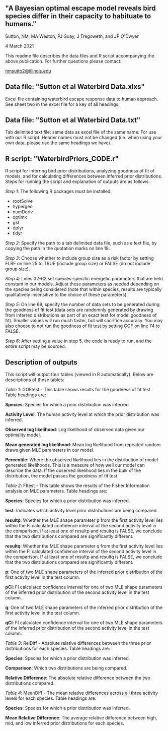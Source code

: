 ## "A Bayesian optimal escape model reveals bird species differ in their capacity to habituate to humans."

Sutton, NM, MA Weston, PJ Guay, J Tregoweth, and JP O'Dwyer

4 March 2021

This readme file describes the data files and R script accompanying the above publication. For further questions please contact:

nmsutto2@illinois.edu

## Data file: "Sutton et al Waterbird Data.xlxs"

Excel file containing waterbird escape response data to human approach. See sheet two in the excel file for a key of all headings.

## Data file: "Sutton et al Waterbird Data.txt"

Tab delimited text file: same data as excel file of the same name.
For use with our R script. Header names must not be changed (i.e. when using your own data, please use the same headings we have).

## R script: "WaterbirdPriors_CODE.r"

R script for inferring bird prior distributions, analyzing goodness of fit of models, and for calculating differences between inferred prior distributions.
Steps for running the script and explanation of outputs are as follows:

*Step 1*: The following R packages must be installed:

* rootSolve
* hypergeo
* numDeriv
* optimx
* gsl
* dplyr
* tidyr

*Step 2*: Specify the path to a tab delimited data file, such as a text file, by copying the path in the quotation marks on line 18.

*Step 3*: Choose whether to include group size as a risk factor by setting FLRF on line 25 to TRUE (include group size) or FALSE (do not include group size).

*Step 4*: Lines 32-62 set species-specific energetic parameters that are held constant in our models. Adjust these parameters as needed depending on the species being considered (note that within species, results are typically
	qualitatively insensitive to the choice of these parameters).

*Step 5*: On line 69, specify the number of data sets to be generated during the goodness of fit test (data sets are randomnly
	generated by drawing from inferred distributions as part of an exact test for model goodness of fit). Smaller values will run
	much faster, but will sacrifice accuracy. You may also choose to not run the goodness of fit test by setting GOF on line 74 to FALSE.

*Step 6*: After setting a value in step 5, the code is ready to run, and the entire script may be sourced.

## Description of outputs

This script will output four tables (viewed in R automatically). Below are descriptions of these tables:

*Table 1*: GOFtest - This table shows results for the goodness of fit test. Table headings are:

**Species**: Species for which a prior distribution was inferred.

**Activity Level**: The human activity level at which the prior distribution was inferred.

**Observed log likelihood**: Log likelihood of observed data given our optimality model.

**Mean generated log likelihood**: Mean log likelihood from repeated random draws given MLE parameters in our model.

**Percentile**: Where the observed likelihood lies in the distribution of model generated likelihoods. This is a measure of how well our model can describe the data. If the observed likelihood lies in the bulk of the distribution, the model passes the goodness of fit test.

*Table 2*: FItest - This table shows the results of the Fisher Information analysis on MLE parameters. Table headings are:

**Species**: Species for which a prior distribution was inferred.

**test**: Indicates which activity level prior distributions are being compared.

**resultp**: Whether the MLE shape parameter p from the first activity level lies within the FI calculated confidence interval of the second activity level in the comparison. If at least one of resultp and resultq is FALSE, we conclude that the two distributions compared are significantly different.

**resultq**: Whether the MLE shape parameter q from the first activity level lies within the FI calculated confidence interval of the second activity level in the comparison. If at least one of resultp and resultq is FALSE, we conclude that the two distributions compared are significantly different.

**p**: One of two MLE shape parameters of the inferred prior distribution of the first activity level in the test column.

**pCI**: FI calculated confidence interval for one of two MLE shape parameters of the inferred prior distribution of the second activity level in the test column.

**q**: One of two MLE shape parameters of the inferred prior distribution of the first activity level in the test column.

**qCI**: FI calculated confidence interval for one of two MLE shape parameters of the inferred prior distribution of the second activity level in the test column.

*Table 3*: RelDiff - Absolute relative differences between the three prior distributions for each species. Table headings are:

**Species**: Species for which a prior distribution was inferred.

**Comparison**: Which two distributions are being compared.

**Relative Difference**: The absolute relative difference between the two distributions compared.

*Table 4*: MeanDiff - The mean relative differences across all three activity levels for each species. Table headings are:

**Species**: Species for which a prior distribution was inferred.

**Mean Relative Difference**: The average relative difference between high, mid, and low inferred prior distributions for each species.